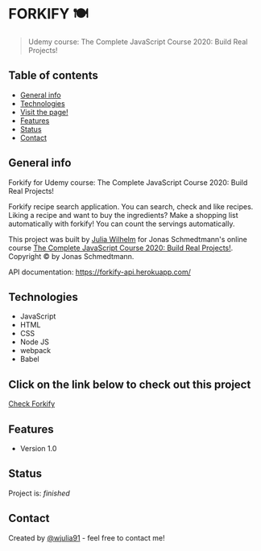 # FORKIFY 🍽

>  Udemy course: The Complete JavaScript Course 2020: Build Real Projects!


## Table of contents
* [General info](#general-info)
* [Technologies](#technologies)
* [Visit the page!](#Click-on-the-link-below-to-check-out-this-project)
* [Features](#features)
* [Status](#status)
* [Contact](#contact)

## General info
Forkify for Udemy course: The Complete JavaScript Course 2020: Build Real Projects!

Forkify recipe search application. You can search, check and like recipes. Liking a recipe and want to buy the ingredients? Make a shopping list automatically with forkify! You can count the servings automatically.

This project was built by <a href="https://www.linkedin.com/in/wjulia91/">Julia Wilhelm</a> for Jonas Schmedtmann's online course <a href="https://www.udemy.com/share/101WfeB0cbc1xbTHw=/">The Complete JavaScript Course 2020: Build Real Projects!</a>. Copyright © by Jonas Schmedtmann.

API documentation: https://forkify-api.herokuapp.com/

## Technologies
* JavaScript
* HTML
* CSS
* Node JS
* webpack
* Babel

## Click on the link below to check out this project
<a href="https://forkify-by-julia-wilhelm.herokuapp.com/">Check Forkify</a>

## Features
* Version 1.0

## Status
Project is: _finished_

## Contact
Created by [@wjulia91](https://www.linkedin.com/in/wjulia91/) - feel free to contact me!